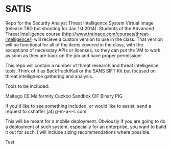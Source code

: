 SATIS
=====

Repo for the Security Analyst Threat Intelligence System Virtual Image (release TBD but shooting for Jan 1st 2014). Students of the Advanced Threat Intelligence course  (http://www.trainace.com/courses/threat-intelligence/) will recieve a custom version to use in the class. That version will be functional for all of the items covered in the class, with the exceptions of necessary APIs or licenses, so they can put the VM to work as soon as they are back on the job and have proper permission!


This repo will contain a number of threat research and threat intelligence tools. Think of it as BackTrack/Kali or the SANS SIFT Kit but focused on threat intellignece gathering and analysis.

Tools to be included:

Maltego CE
Malformity 
Cuckoo Sandbox
CIF
Binary PIG

If you'd like to see something included, or would like to assist, send a request to cshaffer [at] g-m-a-i-l. com

This will be meant for a mobile deployment. Obviously if you are going to do a deployment of such system, especially for an enterprise,  you want to build it out for such. I will include sizing recommendations where possible. 

Test
